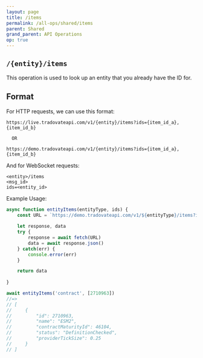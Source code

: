 ```yaml
---
layout: page
title: /items
permalink: /all-ops/shared/items
parent: Shared
grand_parent: API Operations
op: true
---
```

<script>
    window.addEventListener('load', () => {
        const TDV = Symbol.for('tdv-docs');
        window[TDV].defineTryit({
            name: '/items',
            dynamic: true,
            endpoint: '/items',
            method: 'GET',
            query: {
                ids: 0
            }
        });
        window[TDV].buildCallouts(window[TDV].buildCallouts.defaultAuthWarning);
    });
</script>

## `/{entity}/items`
This operation is used to look up an entity that you already have the ID for.

## Format
For HTTP requests, we can use this format:

```
https://live.tradovateapi.com/v1/{entity}/items?ids={item_id_a},{item_id_b}

  OR

https://demo.tradovateapi.com/v1/{entity}/items?ids={item_id_a},{item_id_b}
```

And for WebSocket requests:

```
<entity>/items
<msg_id>
ids=<entity_id>

```

Example Usage:
```js
async function entityItems(entityType, ids) {
    const URL = `https://demo.tradovateapi.com/v1/${entityType}/items?ids=${ids.join(',')}`
    
    let response, data
    try {
        response = await fetch(URL)
        data = await response.json()
    } catch(err) {
        console.error(err)
    }

    return data
    
}

await entityItems('contract', [2710963])
//=>
// [
//     {
//         "id": 2710963,
//         "name": "ESM2",
//         "contractMaturityId": 46104,
//         "status": "DefinitionChecked",
//         "providerTickSize": 0.25
//     }   
// ]
```